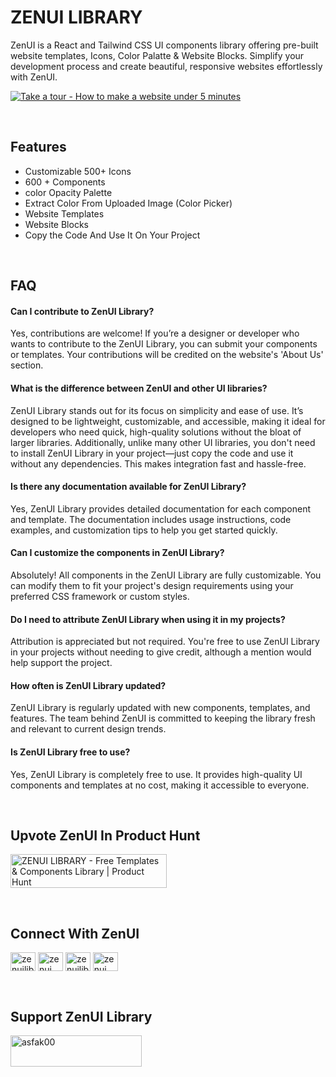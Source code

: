 
# ZENUI LIBRARY
ZenUI is a React and Tailwind CSS UI components library offering pre-built website templates, Icons, Color Palatte & Website Blocks. Simplify your development process and create beautiful, responsive websites effortlessly with ZenUI.

[![Take a tour - How to make a website under 5 minutes](https://i.ibb.co.com/tcn1mzf/youtube-thumbnail.png)](https://www.youtube.com/watch?v=wPopdyqpxHQ&autoplay=1)

<br/>

## Features

- Customizable 500+ Icons
- 600 + Components
- color Opacity Palette
- Extract Color From Uploaded Image (Color Picker)
- Website Templates
- Website Blocks
- Copy the Code And Use It On Your Project

<br/>

## FAQ

#### Can I contribute to ZenUI Library?

Yes, contributions are welcome! If you’re a designer or developer who wants to contribute to the ZenUI Library, you can submit your components or templates. Your contributions will be credited on the website's 'About Us' section.

#### What is the difference between ZenUI and other UI libraries?

ZenUI Library stands out for its focus on simplicity and ease of use. It’s designed to be lightweight, customizable, and accessible, making it ideal for developers who need quick, high-quality solutions without the bloat of larger libraries. Additionally, unlike many other UI libraries, you don't need to install ZenUI Library in your project—just copy the code and use it without any dependencies. This makes integration fast and hassle-free.

#### Is there any documentation available for ZenUI Library?

Yes, ZenUI Library provides detailed documentation for each component and template. The documentation includes usage instructions, code examples, and customization tips to help you get started quickly.

#### Can I customize the components in ZenUI Library?

Absolutely! All components in the ZenUI Library are fully customizable. You can modify them to fit your project's design requirements using your preferred CSS framework or custom styles.

#### Do I need to attribute ZenUI Library when using it in my projects?

Attribution is appreciated but not required. You're free to use ZenUI Library in your projects without needing to give credit, although a mention would help support the project.

#### How often is ZenUI Library updated?

ZenUI Library is regularly updated with new components, templates, and features. The team behind ZenUI is committed to keeping the library fresh and relevant to current design trends.

#### Is ZenUI Library free to use?

Yes, ZenUI Library is completely free to use. It provides high-quality UI components and templates at no cost, making it accessible to everyone.

<br/>

## Upvote ZenUI In Product Hunt
<a href="https://www.producthunt.com/posts/zenui-library?embed=true&utm_source=badge-featured&utm_medium=badge&utm_souce=badge-zenui&#0045;library" target="_blank"><img src="https://api.producthunt.com/widgets/embed-image/v1/featured.svg?post_id=465509&theme=light" alt="ZENUI&#0032;LIBRARY - Free&#0032;Templates&#0032;&#0038;&#0032;Components&#0032;Library | Product Hunt" style="width: 250px; height: 54px;" width="250" height="54" /></a>

<br/>

## Connect With ZenUI

<p align="left">
<a href="https://x.com/zenuilibrary" target="blank"><img align="center" src="https://raw.githubusercontent.com/rahuldkjain/github-profile-readme-generator/master/src/images/icons/Social/twitter.svg" alt="zenuilibrary" height="30" width="40" /></a>
<a href="https://www.linkedin.com/company/zenui/" target="blank"><img align="center" src="https://raw.githubusercontent.com/rahuldkjain/github-profile-readme-generator/master/src/images/icons/Social/linked-in-alt.svg" alt="zenui" height="30" width="40" /></a>
<a href="https://web.facebook.com/zenuilibrary" target="blank"><img align="center" src="https://raw.githubusercontent.com/rahuldkjain/github-profile-readme-generator/master/src/images/icons/Social/facebook.svg" alt="zenuilibrary" height="30" width="40" /></a>
<a href="https://discord.gg/qbwytm4WUG" target="blank"><img align="center" src="https://assets.mofoprod.net/network/images/discord.width-250.jpg" alt="zenui" height="30" width="40" /></a>
</p>

<br/>

## Support ZenUI Library

<p><a href="https://www.buymeacoffee.com/zenuilibrary"> <img align="left" src="https://cdn.buymeacoffee.com/buttons/v2/default-yellow.png" height="50" width="210" alt="asfak00" /></a></p>
